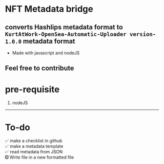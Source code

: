 # NFT Metadata bridge

## converts Hashlips metadata format to `KurtAtWork-OpenSea-Automatic-Uploader version-1.0.0` metadata format

- Made with javascript and nodeJS

## Feel free to contribute

# pre-requisite

1. nodeJS

---

# To-do

<!-- :negative_squared_cross_mark: -->
<!-- :white_check_mark: -->

:white_check_mark: make a checklist in github </br>
:white_check_mark: make a metadata template </br>
:white_check_mark: read metadata from JSON </br>
:negative_squared_cross_mark: Write file in a new formatted file</br>
